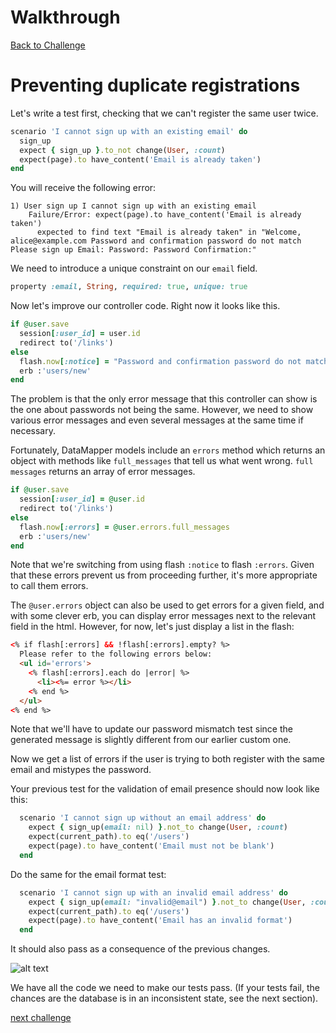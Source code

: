 # Walkthrough

[Back to Challenge](../readme_files/22_preventing_duplicate_registrations.md)

# Preventing duplicate registrations

Let's write a test first, checking that we can't register the same user twice.

```ruby
scenario 'I cannot sign up with an existing email' do
  sign_up
  expect { sign_up }.to_not change(User, :count)
  expect(page).to have_content('Email is already taken')
end
```

You will receive the following error:

```
1) User sign up I cannot sign up with an existing email
    Failure/Error: expect(page).to have_content('Email is already taken')
      expected to find text "Email is already taken" in "Welcome, alice@example.com Password and confirmation password do not match Please sign up Email: Password: Password Confirmation:"
```

We need to introduce a unique constraint on our `email` field.

```ruby
property :email, String, required: true, unique: true
```

Now let's improve our controller code. Right now it looks like this.

```ruby
if @user.save
  session[:user_id] = user.id
  redirect to('/links')
else
  flash.now[:notice] = "Password and confirmation password do not match"
  erb :'users/new'
end
```
The problem is that the only error message that this controller can show is the one about passwords not being the same. However, we need to show various error messages and even several messages at the same time if necessary. 

Fortunately, DataMapper models include an `errors` method which returns an object with methods like `full_messages` that tell us what went wrong.  `full messages` returns an array of error messages.

```ruby
if @user.save
  session[:user_id] = @user.id
  redirect to('/links')
else
  flash.now[:errors] = @user.errors.full_messages
  erb :'users/new'
end
```

Note that we're switching from using flash `:notice` to flash `:errors`. Given that these errors prevent us from proceeding further, it's more appropriate to call them errors.

The `@user.errors` object can also be used to get errors for a given field, and with some clever erb, you can display error messages next to the relevant field in the html.  However, for now, let's just display a list in the flash:

```html
<% if flash[:errors] && !flash[:errors].empty? %>
  Please refer to the following errors below:
  <ul id='errors'>
    <% flash[:errors].each do |error| %>
      <li><%= error %></li>
    <% end %>
  </ul>
<% end %>
```

Note that we'll have to update our password mismatch test since the generated message is slightly different from our earlier custom one.

Now we get a list of errors if the user is trying to both register with the same email and mistypes the password.

Your previous test for the validation of email presence should now look like this:

```ruby
  scenario 'I cannot sign up without an email address' do
    expect { sign_up(email: nil) }.not_to change(User, :count)
    expect(current_path).to eq('/users')
    expect(page).to have_content('Email must not be blank')
  end
```

Do the same for the email format test:

```ruby
  scenario 'I cannot sign up with an invalid email address' do
    expect { sign_up(email: "invalid@email") }.not_to change(User, :count)
    expect(current_path).to eq('/users')
    expect(page).to have_content('Email has an invalid format')
  end
```

It should also pass as a consequence of the previous changes.

![alt text](https://dchtm6r471mui.cloudfront.net/hackpad.com_jubMxdBrjni_p.52567_1380116432734_Screen%20Shot%202013-09-25%20at%2014.39.55.png "bookmark manager")

We have all the code we need to make our tests pass. (If your tests fail, the chances are the database is in an inconsistent state, see the next section).

[next challenge](../readme_files/23_signing_in.md)
